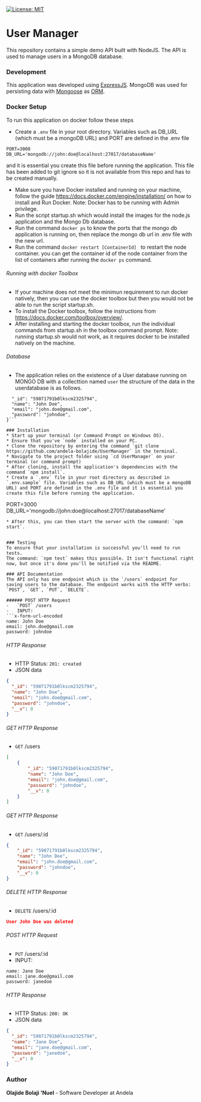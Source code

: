 [![License: MIT](https://img.shields.io/badge/License-MIT-yellow.svg)](https://opensource.org/licenses/MIT)

# User Manager

This repository contains a simple demo API built with NodeJS.
The API is used to manage users in a MongoDB database.

### Development
This application was developed using [ExpressJS](http://expressjs.com/). MongoDB was used for persisting data with [Mongoose](https://mongoosejs.com/) as [ORM](https://en.wikipedia.org/wiki/Object-relational_mapping).


### Docker Setup
To run this application on docker follow these steps
* Create a `.env` file in your root directory. Variables such as DB_URL (which must be a mongoDB URL) and PORT are defined in the .env file
```
PORT=3000
DB_URL='mongodb://john:doe@localhost:27017/databaseName'
```
and it is essential you create this file before running the application. This file has been added to git ignore so it is not available from this repo and has to be created manually.
* Make sure you have Docker installed and running on your machine, follow the guide https://docs.docker.com/engine/installation/  on how to install  and Run Docker.
Note: Docker has to be running with Admin privilege.
* Run the script startup.sh which would install the images for the node.js application and the Mongo Db database.
* Run the command ``` docker ps ``` to know the ports that the mongo db application is running on, then replace the mongo db url  in .env file with the new url.
* Run the command  ```docker restart [ContainerId] ``` to restart the node container. you can get the container id of the node container from the list of containers after running the ```docker ps``` command.

###### Running with docker Toolbox
* If your machine does not meet the minimun requirement to run docker natively, then you can use the docker toolbox but then you would not be able to run the script startup.sh. 
* To install the Docker toolbox, follow the instructions from https://docs.docker.com/toolbox/overview/.
* After installing and starting the docker toolbox, run the individual commands from startup.sh in the toolbox command prompt.
Note: running startup.sh would not work, as it requires docker to be installed natively on the machine.

###### Database
* The application relies on the existence of a User database running on MONGO DB with a collecttion named ```user```
the structure of the data in the userdatabase is as follows.
```{
  "_id": "59071791b0lkscm2325794",
  "name": "John Doe",
  "email": "john.doe@gmail.com",
  "password": "johndoe",
}```

### Installation
* Start up your terminal (or Command Prompt on Windows OS).
* Ensure that you've `node` installed on your PC.
* Clone the repository by entering the command `git clone https://github.com/andela-bolajide/UserManager` in the terminal.
* Navigate to the project folder using `cd UserManager` on your terminal (or command prompt)
* After cloning, install the application's dependencies with the command `npm install`.
* Create a `.env` file in your root directory as described in `.env.sample` file. Variables such as DB_URL (which must be a mongoDB URL) and PORT are defined in the .env file and it is essential you create this file before running the application.
```
PORT=3000
DB_URL='mongodb://john:doe@localhost:27017/databaseName'
```
* After this, you can then start the server with the command: `npm start`.


### Testing
To ensure that your installation is successful you'll need to run tests.
The command: `npm test` makes this possible. It isn't functional right now, but once it's done you'll be notified via the README.

### API Documentation
The API only has one endpoint which is the `/users` endpoint for saving users to the database. The endpoint works with the HTTP verbs: `POST`, `GET`, `PUT`, `DELETE`.

###### POST HTTP Request
-   `POST` /users
-   INPUT:
```x-form-url-encoded
name: John Doe
email: john.doe@gmail.com
password: johndoe
```

###### HTTP Response

-   HTTP Status: `201: created`
-   JSON data
```json
{
  "_id": "59071791b0lkscm2325794",
  "name": "John Doe",
  "email": "john.doe@gmail.com",
  "password": "johndoe",
  "__v": 0
}
```

###### GET HTTP Response
-   `GET` /users

```json
[
    {
        "_id": "59071791b0lkscm2325794",
        "name": "John Doe",
        "email": "john.doe@gmail.com",
        "password": "johndoe",
        "__v": 0
    }
]
```

###### GET HTTP Response
-   `GET` /users/:id

```json
{
    "_id": "59071791b0lkscm2325794",
    "name": "John Doe",
    "email": "john.doe@gmail.com",
    "password": "johndoe",
    "__v": 0
}
```

###### DELETE HTTP Response
-   `DELETE` /users/:id

```json
User John Doe was deleted
```

###### POST HTTP Request
-   `PUT` /users/:id
-   INPUT:
```x-form-url-encoded
name: Jane Doe
email: jane.doe@gmail.com
password: janedoe
```

###### HTTP Response

-   HTTP Status: `200: OK`
-   JSON data
```json
{
  "_id": "59071791b0lkscm2325794",
  "name": "Jane Doe",
  "email": "jane.doe@gmail.com",
  "password": "janedoe",
  "__v": 0
}
```



### Author
**Olajide Bolaji 'Nuel** - Software Developer at Andela
